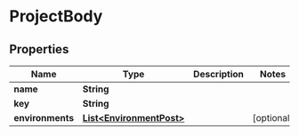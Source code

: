 
# ProjectBody

## Properties
Name | Type | Description | Notes
------------ | ------------- | ------------- | -------------
**name** | **String** |  | 
**key** | **String** |  | 
**environments** | [**List&lt;EnvironmentPost&gt;**](EnvironmentPost.md) |  |  [optional]



